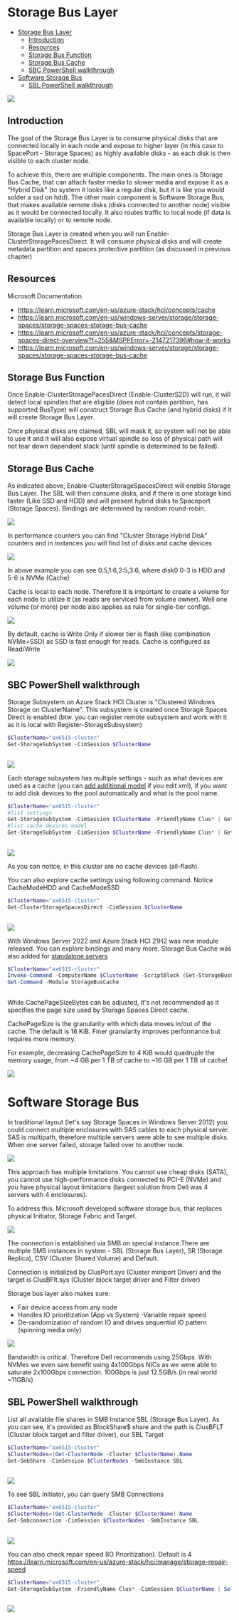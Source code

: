 # Storage Bus Layer

<!-- TOC -->

- [Storage Bus Layer](#storage-bus-layer)
    - [Introduction](#introduction)
    - [Resources](#resources)
    - [Storage Bus Function](#storage-bus-function)
    - [Storage Bus Cache](#storage-bus-cache)
    - [SBC PowerShell walkthrough](#sbc-powershell-walkthrough)
- [Software Storage Bus](#software-storage-bus)
    - [SBL PowerShell walkthrough](#sbl-powershell-walkthrough)

<!-- /TOC -->

![](./media/stack-partitionmanager.png)

## Introduction

The goal of the Storage Bus Layer is to consume physical disks that are connected locally in each node and expose to higher layer (in this case to SpacePort - Storage Spaces) as highly available disks - as each disk is then visible to each cluster node.

To achieve this, there are multiple components. The main ones is Storage Bus Cache, that can attach faster media to slower media and expose it as a "Hybrid Disk" (to system it looks like a regular disk, but it is like you would solder a ssd on hdd). The other main component is Software Storage Bus, that makes available remote disks (disks connected to another node) visible as it would be connected locally. It also routes traffic to local node (if data is available locally) or to remote node.

Storage Bus Layer is created when you will run Enable-ClusterStoragePacesDirect. It will consume physical disks and will create metadata partition and spaces protective partition (as discussed in previous chapter)

## Resources

Microsoft Documentation

* https://learn.microsoft.com/en-us/azure-stack/hci/concepts/cache
* https://learn.microsoft.com/en-us/windows-server/storage/storage-spaces/storage-spaces-storage-bus-cache
* https://learn.microsoft.com/en-us/azure-stack/hci/concepts/storage-spaces-direct-overview?f=255&MSPPError=-2147217396#how-it-works
* https://learn.microsoft.com/en-us/windows-server/storage/storage-spaces/storage-spaces-storage-bus-cache



## Storage Bus Function

Once Enable-ClusterStoragePacesDirect (Enable-ClusterS2D) will run, it will detect local spindles that are eligible (does not contain partition, has supported BusType) will construct Storage Bus Cache (and hybrid disks) if it will create Storage Bus Layer.

Once physical disks are claimed, SBL will mask it, so system will not be able to use it and it will also expose virtual spindle so loss of physical path will not tear down dependent stack (until spindle is determined to be failed).


## Storage Bus Cache

As indicated above, Enable-ClusterStorageSpacesDirect will enable Storage Bus Layer. The SBL will then consume disks, and if there is one storage kind faster (Like SSD and HDD) and will present hybrid disks to Spaceport (Storage Spaces). Bindings are determined by random round-robin.

![](./media/hybriddisk01.gif)

In performance counters you can find "Cluster Storage Hybrid Disk" counters and in instances you will find list of disks and cache devices

![](./media/perfcounters01.png)

In above example you can see 0:5,1:6,2:5,3:6, where disk0 0-3 is HDD and 5-6 is NVMe (Cache)

Cache is local to each node. Therefore it is important to create a volume for each node to utilize it (as reads are serviced from volume owner). Well one volume (or more) per node also applies as rule for single-tier configs.

![](./media/powerpoint01.png)

By default, cache is Write Only if slower tier is flash (like combination NVMe+SSD) as SSD is fast enough for reads. Cache is configured as Read/Write

![](./media/powerpoint02.png)


## SBC PowerShell walkthrough

Storage Subsystem on Azure Stack HCI Cluster is "Clustered Windows Storage on ClusterName". This subsystem is created once Storage Spaces Direct is enabled (btw. you can register remote subsystem and work with it as it is local with Register-StorageSubsystem)

```PowerShell
$ClusterName="ax6515-cluster"
Get-StorageSubSystem -CimSession $ClusterName
 
```

![](./media/powershell01.png)

Each storage subsystem has multiple settings - such as what devices are used as a cache (you can [add additional model](https://jtpedersen.com/2019/12/adding-a-new-cache-device-and-you-setup-your-cluster-with-cachedevicemodel-and-now-the-new-device-wont-be-used-as-cache/) if you edit xml), if you want to add disk devices to the pool automatically and what is the pool name.

```PowerShell
$ClusterName="ax6515-cluster"
#list settings
Get-StorageSubSystem -CimSession $ClusterName -FriendlyName Clus* | Get-StorageHealthSetting  -CimSession $ClusterName
#list cache devices model
Get-StorageSubSystem -CimSession $ClusterName -FriendlyName Clus* | Get-StorageHealthSetting  -CimSession $ClusterName -Name System.Storage.SupportedComponents.Document | Select-Object -ExpandProperty Value
 
```

![](./media/powershell02.png)

As you can notice, in this cluster are no cache devices (all-flash).

You can also explore cache settings using following command. Notice CacheModeHDD and CacheModeSSD

```PowerShell
$ClusterName="ax6515-cluster"
Get-ClusterStorageSpacesDirect -CimSession $ClusterName
 
```

![](./media/powershell03.png)

With Windows Server 2022 and Azure Stack HCI 21H2 was new module released. You can explore bindings and many more. Storage Bus Cache was also added for [standalone servers](https://learn.microsoft.com/en-us/windows-server/storage/storage-spaces/storage-spaces-storage-bus-cache)

```PowerShell
$ClusterName="ax6515-cluster"
Invoke-Command -ComputerName $ClusterName -ScriptBlock {Get-StorageBusCache}
Get-Command -Module StorageBusCache
 
```

While CachePageSizeBytes can be adjusted, it's not recommended as it specifies the page size used by Storage Spaces Direct cache. 

CachePageSize is the granularity with which data moves in/out of the cache. The default is 16 KiB. Finer granularity improves performance but requires more memory.

For example, decreasing CachePageSize to 4 KiB would quadruple the memory usage, from ~4 GB per 1 TB of cache to ~16 GB per 1 TB of cache!

![](./media/powershell07.png)

# Software Storage Bus

In traditional layout (let's say Storage Spaces in Windows Server 2012) you could connect multiple enclosures with SAS cables to each physical server. SAS is multipath, therefore multiple servers were able to see multiple disks. When one server failed, storage failed over to another node.

![](./media/powerpoint03.png)

This approach has multiple limitations. You cannot use cheap disks (SATA), you cannot use high-performance disks connected to PCI-E (NVMe) and you have physical layout limitations (largest solution from Dell was 4 servers with 4 enclosures).

To address this, Microsoft developed software storage bus, that replaces physical Initiator, Storage Fabric and Target.

![](./media/softwarestoragebus01.gif)

The connection is established via SMB on special instance.There are multiple SMB instances in system - SBL (Storage Bus Layer), SR (Storage Replica), CSV (Cluster Shared Volume) and Default.

Connection is initialized by ClusPort.sys (Cluster miniport Driver) and the target is ClusBFlt.sys (Cluster block target driver and Filter driver)

Storage bus layer also makes sure:

* Fair device access from any node
* Handles IO prioritization (App vs System) -Variable repair speed
* De-randomization of random IO and drives sequential IO pattern (spinning media only)

![](./media/powerpoint04.png)

Bandwidth is critical. Therefore Dell recommends using 25Gbps. With NVMes we even saw benefit using 4x100Gbps NICs as we were able to saturate 2x100Gbps connection. 100Gbps is just 12.5GB/s (in real world ~11GB/s)

## SBL PowerShell walkthrough

List all available file shares in SMB Instance SBL (Storage Bus Layer). As you can see, it's provided as BlockShare$ share and the path is ClusBFLT (Cluster block target and filter driver), our SBL Target

```PowerShell
$ClusterName="ax6515-cluster"
$ClusterNodes=(Get-ClusterNode -Cluster $ClusterName).Name
Get-SmbShare -CimSession $ClusterNodes -SmbInstance SBL
 
```

![](./media/powershell04.png)

To see SBL Initiator, you can query SMB Connections

```PowerShell
$ClusterName="ax6515-cluster"
$ClusterNodes=(Get-ClusterNode -Cluster $ClusterName).Name
Get-Smbconnection -CimSession $ClusterNodes -SmbInstance SBL
 
```

![](./media/powershell05.png)

You can also check repair speed (IO Prioritization). Default is 4 https://learn.microsoft.com/en-us/azure-stack/hci/manage/storage-repair-speed

```PowerShell
$ClusterName="ax6515-cluster"
Get-StorageSubSystem -FriendlyName Clus* -CimSession $ClusterName | Select FriendlyName,VirtualDiskRepairQueueDepth
 
```

![](./media/powershell06.png)


